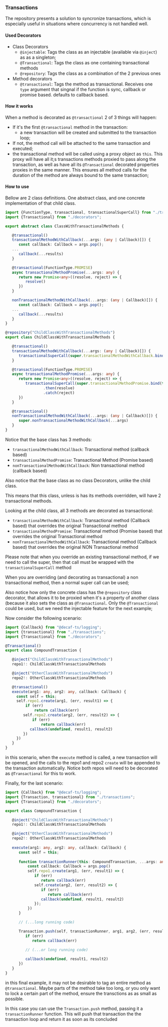 ### Transactions

The repository presents a solution to syncronize transactions, which is especially useful in situations where concurrency is not handled well.

#### Used Decorators
 - Class Decorators
   - `@injectable`: Tags the class as an injectable (available via `@inject`) as as a singleton;
   - `@Transactional`: Tags the class as one containing transactional methods
   - `@repository`: Tags the class as a combination of the 2 previous ones
 - Method decorators
   - `@transactional`: Tags the method as transactional. Receives one `type` argument that singnal if the function is sync, callback or promise based. defaults to callback based.

#### How it works

When a method is decorated as `@transactional` 2 of 3 things will happen:
 - If it's the first `@transactional` method in the transaction:
   - a new transaction will be created and submitted to the transaction loop;
 - If not, the method call will be attached to the same transaction and executed;
 - the transactional method will be called using a proxy object as `this`. This proxy will have all it;s transactions methods proxied to pass along the transaction, as well as have all its `@Transactional` decorated properties proxies in the same manner. This ensures all method calls for the duration of the method are always bound to the same transaction;

#### How to use

Bellow are 2 class definitions. One abstract class, and one concrete implementation of that child class.

```ts
import {FunctionType, transactional, transactionalSuperCall} from "./transactions";
import {Transactional} from "./decorators";

export abstract class ClassWithTransactionalMethods {

   @transactional()
   transactionalMethodWithCallback(...args: (any | Callback)[]) {
      const callback: Callback = args.pop();
   ...
      callback(...results)
   }

   @transactional(FunctionType.PROMISE)
   async transactionalMethodPromise(...args: any) {
      return new Promise<any>((resolve, reject) => {
         resolve()
      })
   }

   nonTransactionalMethodWithCallback(...args: (any | Callback)[]) {
      const callback: Callback = args.pop();
   ...
      callback(...results)
   }
}

@repository("ChildClassWithTransactionalMethods")
export class ChildClassWithTransactionalMethods {

   @transactional()
   transactionalMethodWithCallback(...args: (any | Callback)[]) {
      transactionalSuperCall(super.transactionalMethodWithCallback.bind(this), ...args)
   }

   @transactional(FunctionType.PROMISE)
   async transactionalMethodPromise(...args: any) {
      return new Promise<any>((resolve, reject) => {
         transactionalSuperCall(super.transactionalMethodPromise.bind(this), ...args)
                 .then(resolve)
                 .catch(reject)
      })
   }

   @transactional()
   nonTransactionalMethodWithCallback(...args: (any | Callback)[]) {
      super.nonTransactionalMethodWithCallback(...args)
   }
}
```

Notice that the base class has 3 methods:
 - `transactionalMethodWithCallback`: Transactional method (callback based)
 - `transactionalMethodPromise`: Transactional Method (Promise based)
 - `nonTransactionalMethodWithCallback`: Non transactional method (callback based)

Also notice that the base class as no class Decorators, unlike the child class.

This means that this class, unless is has its methods overridden, will have 2 transactional methods.

Looking at the child class, all 3 methods are decorated as transactional:
 - `transactionalMethodWithCallback`: Transactional method (Callback based) that overrides the original Transactional method
 - `transactionalMethodPromise`: Transactional method (Promise based) that overrides the original Transactional method
 - `nonTransactionalMethodWithCallback`: Transactional method (Callback based) that overrides the original NON Transactional method

Please note that when you override an existing transactional method, if we need to call the super, then that call must be wrapped with the `transactionalSuperCall` method

When you are overriding (and decorating as transactional) a non transactional method, then a normal super call can be used;

Also notice how only the concrete class has the `@repository` class decorator, that allows it to be proxied when it's a property of another class (because it also sets the class as `@Transactional`. Only the `@Transactional` could be used, but we need the injectable feature for the next example;

Now consider the following scenario:

```typescript
import {Callback} from "@decaf-ts/logging";
import {transactional} from "./transactions";
import {Transactional} from "./decorators";

@Transactional()
export class CompoundTransaction {

   @inject("ChildClassWithTransactionalMethods")
   repo1!: ChildClassWithTransactionalMethods

   @inject("OtherClassWithTransactionalMethods")
   repo2!: OtherClassWithTransactionalMethods

   @transactional()
   execute(arg1: any, arg2: any, callback: Callback) {
     const self = this;
     self.repo1.create(arg1, (err, result1) => {
         if (err)
             return callback(err)
        self.repo2.create(arg2, (err, result2) => {
            if (err)
                return callback(err)
           callback(undefined, result1, result2)
        })
     })
   }
}
```

in this scenario, when the `execute` method is called, a new transaction will be opened, and the calls to the repo1 and repo2 `create` will be appended to the transaction automatically. Notice both repos will need to be decorated as `@Transactional` for this to work.

Finally, for the last scenario:

```typescript
import {Callback} from "@decaf-ts/logging";
import {Transaction, transactional} from "./transactions";
import {Transactional} from "./decorators";

export class CompoundTransaction {

   @inject("ChildClassWithTransactionalMethods")
   repo1!: ChildClassWithTransactionalMethods

   @inject("OtherClassWithTransactionalMethods")
   repo2!: OtherClassWithTransactionalMethods
   
   execute(arg1: any, arg2: any, callback: Callback) {
      const self = this;  
       
      function transactionRunner(this: CompoundTransaction, ...args: any[]){
          const callback: Callback = args.pop()
          self.repo1.create(arg1, (err, result1) => {
             if (err)
                return callback(err)
             self.create(arg2, (err, result2) => {
                if (err)
                   return callback(err)
                callback(undefined, result1, result2)
             });
          })
      }

      // (...long running code)

      Transaction.push(self, transactionRunner, arg1, arg2, (err, result1, result2) => {
         if (err)
            return callback(err)
         
         // (...or long running code) 

         callback(undefined, result1, result2)
      })
   }
}
```

in this final example, it may not be desirable to tag an entire method as `@transactional`.
Maybe parts of the method take too long, or you only want to lock a certain part of the method, ensure the transctions as as small as possible.

In this case you can use the `Transaction.push` method, passing it a `transactionRunner` function. This will push that transaction the the transaction loop and return it as soon as its concluded


